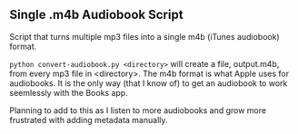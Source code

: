 ## Single .m4b Audiobook Script

Script that turns multiple mp3 files into a single m4b (iTunes audiobook) format.


<code>python convert-audiobook.py \<directory\></code>
  will create a file, output.m4b, from every mp3 file in \<directory\>. The m4b format is what Apple uses for audiobooks. It is the only way (that I know of) to get an audiobook to work seemlessly with the Books app.
 
Planning to add to this as I listen to more audiobooks and grow more frustrated with adding metadata manually.
